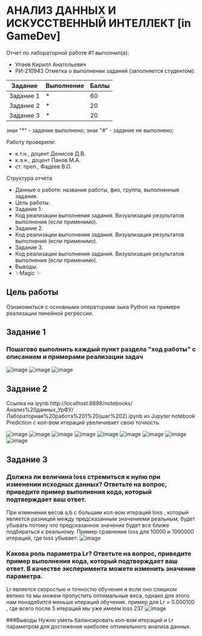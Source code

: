 # АНАЛИЗ ДАННЫХ И ИСКУССТВЕННЫЙ ИНТЕЛЛЕКТ [in GameDev]
Отчет по лабораторной работе #1 выполнил(а):
- Упаев Кирилл Анатольевич 
- РИ-210943
Отметка о выполнении заданий (заполняется студентом):

| Задание | Выполнение | Баллы |
| ------ | ------ | ------ |
| Задание 1 | * | 60 |
| Задание 2 | * | 20 |
| Задание 3 | * | 20 |

знак "*" - задание выполнено; знак "#" - задание не выполнено;

Работу проверили:
- к.т.н., доцент Денисов Д.В.
- к.э.н., доцент Панов М.А.
- ст. преп., Фадеев В.О.

Структура отчета

- Данные о работе: название работы, фио, группа, выполненные задания.
- Цель работы.
- Задание 1.
- Код реализации выполнения задания. Визуализация результатов выполнения (если применимо).
- Задание 2.
- Код реализации выполнения задания. Визуализация результатов выполнения (если применимо).
- Задание 3.
- Код реализации выполнения задания. Визуализация результатов выполнения (если применимо).
- Выводы.
- ✨Magic ✨

## Цель работы
Ознакомиться с основными операторами зыка Python на примере реализации линейной регрессии.

## Задание 1

### Пошагово выполнить каждый пункт раздела "ход работы" с описанием и примерами реализации задач

![image](https://user-images.githubusercontent.com/104893843/205671922-0fd8fa83-5145-43bc-9052-5ca0c237d5e3.png)
![image](https://user-images.githubusercontent.com/104893843/205975039-ba9d2d84-d2c7-4850-810a-29f7892ab695.png)
![image](https://user-images.githubusercontent.com/104893843/205975136-c1f549fa-3723-4c4b-89e1-28f275601a82.png)


## Задание 2
Ссылка на ipynb http://localhost:8888/notebooks/Анализ%20данных_УрФУ/Лабораторная%20работа%201%20(шаг%202).ipynb из Jupyter notebook Prediction с кол-вом итераций увеличивает свою точность.

![image](https://user-images.githubusercontent.com/104893843/205989622-b0d4f13a-e40a-43f1-a7f4-24589d8b438d.png)
![image](https://user-images.githubusercontent.com/104893843/205989664-ce101601-ba53-44ed-94e3-6e102cb1bc05.png)
![image](https://user-images.githubusercontent.com/104893843/205989708-41a10576-5599-4c77-85d3-c22f12152271.png)
![image](https://user-images.githubusercontent.com/104893843/205989783-128b52a5-156b-46f3-980e-5cad8bd742b5.png)
![image](https://user-images.githubusercontent.com/104893843/205989838-3ac623a0-91a0-430f-b8af-33d768711bdc.png)
![image](https://user-images.githubusercontent.com/104893843/205989882-864b2439-005d-4d98-a338-89ca9cc1291a.png)
![image](https://user-images.githubusercontent.com/104893843/205989933-55d7cdbe-8303-4c45-b6e2-c0edebc7ad72.png)
![image](https://user-images.githubusercontent.com/104893843/205989974-0e0a785b-cadc-4740-8364-bed19ecd0920.png)
![image](https://user-images.githubusercontent.com/104893843/205990031-10575f94-98be-42f5-a8fa-c6c8c0568d92.png)




## Задание 3

### Должна ли величина loss стремиться к нулю при изменении исходных данных? Ответьте на вопрос, приведите пример выполнения кода, который подтверждает ваш ответ.

При изменинии весов a,b с большим кол-вом итераций loss , который является разницей между предсказанным значениеми реальным, будет убывать потому что предсказанное значение будет все ближе подбираться к реальному. Пример сравнение loss для 10000 и 1000000 итераций, где loss убывает:
![image](https://user-images.githubusercontent.com/104893843/205990924-6b040f4b-d9fa-4a72-8af6-f8550bb6d503.png)

### Какова роль параметра Lr? Ответьте на вопрос, приведите пример выполнения кода, который подтверждает ваш ответ. В качестве эксперимента можете изменить значение параметра.
Lr является скоростью и точностю обучения и если оно слишком велико то мы можем пропустить оптимальные веса, однако для этого нам понадобится меньше итераций обучения. пример для Lr = 0.000100 , где всего после 5 итераций мы уже имеем loss 237
![image](https://user-images.githubusercontent.com/104893843/205994568-85e23b3e-5eb3-4bfc-8f6a-d4d637b85aed.png)


###Выводы
Нужно уметь балансировать кол-вом итераций и Lr параметром для достижения наиболее оптимального анализа данных.

